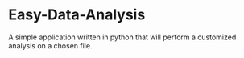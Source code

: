 # Easy-Data-Analysis
A simple application written in python that will perform a customized analysis on a chosen file. 
